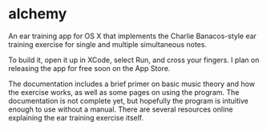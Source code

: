 # alchemy
An ear training app for OS X that implements the Charlie Banacos-style ear training exercise for single and multiple simultaneous notes.

To build it, open it up in XCode, select Run, and cross your fingers.  I plan on releasing the app for free soon on the App Store.

The documentation includes a brief primer on basic music theory and how the exercise works, as well as some pages on using the program.  The documentation is not complete yet, but hopefully the program is intuitive enough to use without a manual.  There are several resources online explaining the ear training exercise itself.
